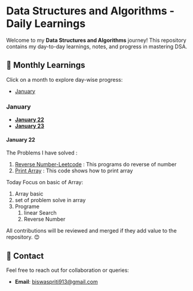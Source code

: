 # Data Structures and Algorithms - Daily Learnings

Welcome to my **Data Structures and Algorithms** journey! This repository contains my day-to-day learnings, notes, and progress in mastering DSA.

## 📅 Monthly Learnings
Click on a month to explore day-wise progress:

- [January](#january)




### January
- **[January 22](#january-22)**
- **[January 23](#january-23)**


#### January 22
The Problems I have solved : 
1) [Reverse Number-Leetcode](https://leetcode.com/problems/reverse-integer/description/) : This programs do reverse of number
2) [Print Array](https://github.com/SachinSS45/Data-Structures-Algo/blob/master/Arrays/Program01.java) : This code shows how to print array

 Today Focus on basic of Array:
 1) Array basic
 2) set of problem solve in array
 3) Programe
    1) linear Search
    2) Reverse Number

All contributions will be reviewed and merged if they add value to the repository. 😊

## 📧 Contact
Feel free to reach out for collaboration or queries:
- **Email**: biswaspriti913@gmail.com

